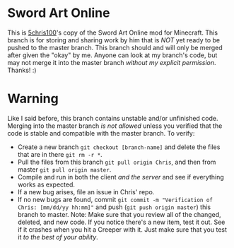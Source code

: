 Sword Art Online
================

This is [5chris100](https://github.com/5chris100)'s copy of the Sword Art Online mod for Minecraft. This branch is for storing and sharing work by him that is *NOT* yet ready to be pushed to the master branch. This branch should and will only be merged after given the "okay" by me. Anyone can look at my branch's code, but may not merge it into the master branch _without my explicit permission_. Thanks! :)

Warning
=======

Like I said before, this branch contains unstable and/or unfinished code.
Merging into the master branch *is not allowed* unless you verified that the code is stable and compatible with the master branch.
To verify:
* Create a new branch `git checkout [branch-name]` and delete the files that are in there `git rm -r *`.
* Pull the files from this branch `git pull origin Chris`, and then from master `git pull origin master`.
* Compile and run in both the client *and the server* and see if everything works as expected.
* If a new bug arises, file an issue in Chris' repo.
* If no new bugs are found, commit `git commit -m "Verification of Chris: [mm/dd/yy hh:mm]"` and push (`git push origin master`) this branch to master.
Note: Make sure that you review all of the changed, deleted, and new code. If you notice there's a new item, test it out. See if it crashes when you hit a Creeper with it.
Just make sure that you test it *to the best of your ability*.